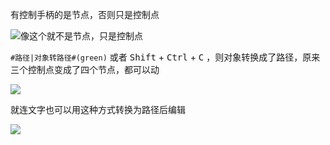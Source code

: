 有控制手柄的是节点，否则只是控制点

![像这个就不是节点，只是控制点](https://gitee.com/feng-xiaomo/fengimages/raw/master/20220309100958.png)

`#路径|对象转路径#(green)` 或者 <kbd>Shift</kbd> + <kbd>Ctrl</kbd> + <kbd>C</kbd> ，则对象转换成了路径，原来三个控制点变成了四个节点，都可以动

![](https://gitee.com/feng-xiaomo/fengimages/raw/master/20220309102432.png)

就连文字也可以用这种方式转换为路径后编辑

![](https://gitee.com/feng-xiaomo/fengimages/raw/master/20220309102854.png)

